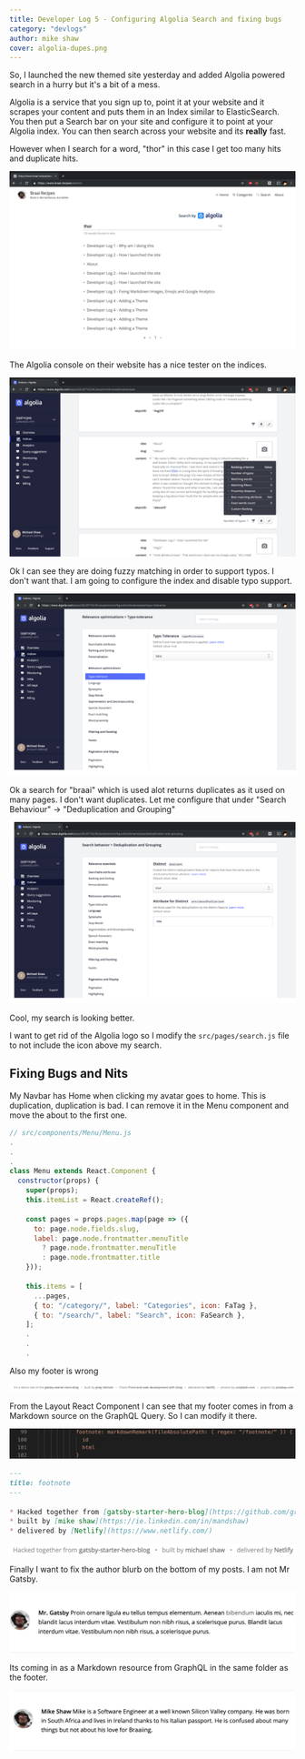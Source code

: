 ```yaml
---
title: Developer Log 5 - Configuring Algolia Search and fixing bugs
category: "devlogs"
author: mike shaw
cover: algolia-dupes.png
---
```


So, I launched the new themed site yesterday and added Algolia powered search in a hurry but it's a bit of a mess. 

Algolia is a service that you sign up to, point it at your website and it scrapes your content and puts them in an Index similar to ElasticSearch. You then put a Search bar on your site and configure it to point at your Algolia index. You can then search across your website and its **really** fast. 

However when I search for a word, "thor" in this case I get too many hits and duplicate hits.

![Algolia Duplicates](./algolia-dupes.png)

The Algolia console on their website has a nice tester on the indices. 

![Typo](./typos.png)

Ok I can see they are doing fuzzy matching in order to support typos. I don't want that. I am going to configure the index and disable typo support. 

![Typos Fixed](./typo-disable.png)

Ok a search for "braai" which is used alot returns duplicates as it used on many pages. I don't want duplicates. Let me configure that under "Search Behaviour" -> "Deduplication and Grouping"

![Deduplication](./deduplication.png)

Cool, my search is looking better.

I want to get rid of the Algolia logo so I modify the `src/pages/search.js` file to not include the icon above my search. 

## Fixing Bugs and Nits

My Navbar has Home when clicking my avatar goes to home. This is duplication, duplication is bad. I can remove it in the Menu component and move the about to the first one. 

```javascript
// src/components/Menu/Menu.js
.
.
.
class Menu extends React.Component {
  constructor(props) {
    super(props);
    this.itemList = React.createRef();

    const pages = props.pages.map(page => ({
      to: page.node.fields.slug,
      label: page.node.frontmatter.menuTitle
        ? page.node.frontmatter.menuTitle
        : page.node.frontmatter.title
    }));

    this.items = [
      ...pages,
      { to: "/category/", label: "Categories", icon: FaTag },
      { to: "/search/", label: "Search", icon: FaSearch },
    ];
    .
    .
    .
```

Also my footer is wrong

![Footer](./footer.png)

From the Layout React Component I can see that my footer comes in from a Markdown source on the GraphQL Query. So I can modify it there. 

![Footer Query](./query.png)

```md
---
title: footnote
---

* Hacked together from [gatsby-starter-hero-blog](https://github.com/greglobinski/gatsby-starter-hero-blog)
* built by [mike shaw](https://ie.linkedin.com/in/mandshaw)
* delivered by [Netlify](https://www.netlify.com/)
```

![New Footer](./new-footer.png)

Finally I want to fix the author blurb on the bottom of my posts. I am not Mr Gatsby.

![Mr Gatsby](./mr-gatsby.png)

Its coming in as a Markdown resource from GraphQL in the same folder as the footer. 

![Mr Shaw](./mr-shaw.png)